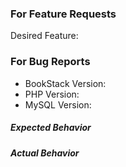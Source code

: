 ### For Feature Requests

Desired Feature:

### For Bug Reports

* BookStack Version:
* PHP Version:
* MySQL Version:

##### Expected Behavior

##### Actual Behavior
